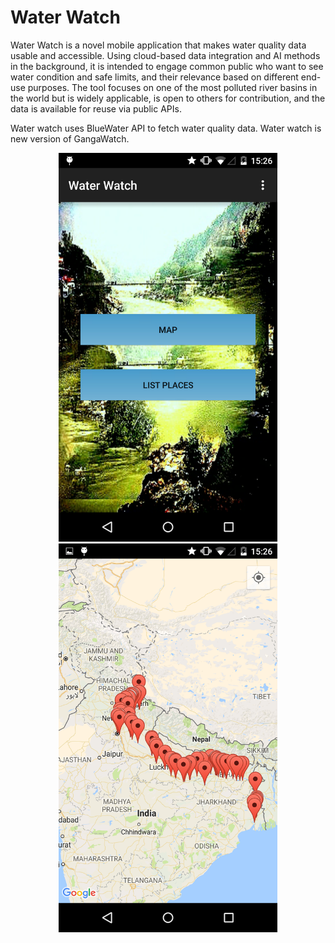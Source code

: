 # Water Watch


Water Watch is a novel mobile application that makes water quality data usable and accessible. Using cloud-based data integration and AI methods in the background, it is intended to engage common  public who want to see water condition and safe limits, and their relevance based on different end-use purposes. The tool focuses on one of the most polluted river basins in the world but is widely applicable, is open to others for contribution, and the data is  available for reuse via public APIs.

Water watch uses BlueWater API to fetch water quality data. Water watch is new version of GangaWatch.

<p align="center">
  <img src="screenshots/1.png" width="350"/>
  <img src="screenshots/2.png" width="350"/>
</p>



